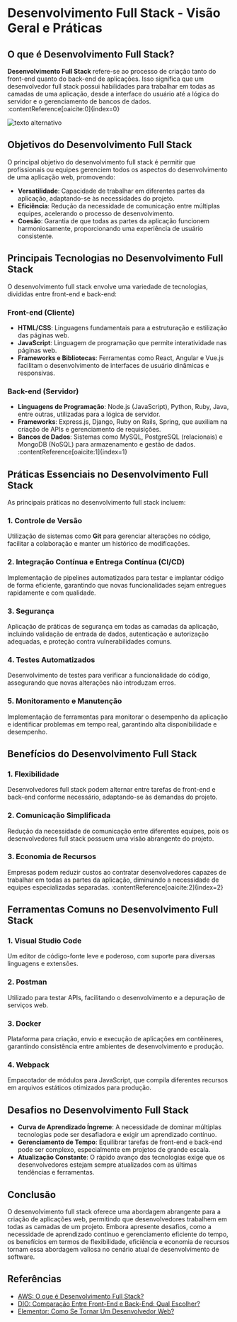 # Desenvolvimento Full Stack - Visão Geral e Práticas

## O que é Desenvolvimento Full Stack?

**Desenvolvimento Full Stack** refere-se ao processo de criação tanto do front-end quanto do back-end de aplicações. Isso significa que um desenvolvedor full stack possui habilidades para trabalhar em todas as camadas de uma aplicação, desde a interface do usuário até a lógica do servidor e o gerenciamento de bancos de dados. :contentReference[oaicite:0]{index=0}

![texto alternativo](https://media2.dev.to/dynamic/image/width=800%2Cheight=%2Cfit=scale-down%2Cgravity=auto%2Cformat=auto/https%3A%2F%2Fdev-to-uploads.s3.amazonaws.com%2Fuploads%2Farticles%2Fqpq4mfq50mzxzmnwecco.jpeg)

## Objetivos do Desenvolvimento Full Stack

O principal objetivo do desenvolvimento full stack é permitir que profissionais ou equipes gerenciem todos os aspectos do desenvolvimento de uma aplicação web, promovendo:

- **Versatilidade**: Capacidade de trabalhar em diferentes partes da aplicação, adaptando-se às necessidades do projeto.
- **Eficiência**: Redução da necessidade de comunicação entre múltiplas equipes, acelerando o processo de desenvolvimento.
- **Coesão**: Garantia de que todas as partes da aplicação funcionem harmoniosamente, proporcionando uma experiência de usuário consistente.

## Principais Tecnologias no Desenvolvimento Full Stack

O desenvolvimento full stack envolve uma variedade de tecnologias, divididas entre front-end e back-end:

### Front-end (Cliente)

- **HTML/CSS**: Linguagens fundamentais para a estruturação e estilização das páginas web.
- **JavaScript**: Linguagem de programação que permite interatividade nas páginas web.
- **Frameworks e Bibliotecas**: Ferramentas como React, Angular e Vue.js facilitam o desenvolvimento de interfaces de usuário dinâmicas e responsivas.

### Back-end (Servidor)

- **Linguagens de Programação**: Node.js (JavaScript), Python, Ruby, Java, entre outras, utilizadas para a lógica de servidor.
- **Frameworks**: Express.js, Django, Ruby on Rails, Spring, que auxiliam na criação de APIs e gerenciamento de requisições.
- **Bancos de Dados**: Sistemas como MySQL, PostgreSQL (relacionais) e MongoDB (NoSQL) para armazenamento e gestão de dados. :contentReference[oaicite:1]{index=1}

## Práticas Essenciais no Desenvolvimento Full Stack

As principais práticas no desenvolvimento full stack incluem:

### 1. Controle de Versão

Utilização de sistemas como **Git** para gerenciar alterações no código, facilitar a colaboração e manter um histórico de modificações.

### 2. Integração Contínua e Entrega Contínua (CI/CD)

Implementação de pipelines automatizados para testar e implantar código de forma eficiente, garantindo que novas funcionalidades sejam entregues rapidamente e com qualidade.

### 3. Segurança

Aplicação de práticas de segurança em todas as camadas da aplicação, incluindo validação de entrada de dados, autenticação e autorização adequadas, e proteção contra vulnerabilidades comuns.

### 4. Testes Automatizados

Desenvolvimento de testes para verificar a funcionalidade do código, assegurando que novas alterações não introduzam erros.

### 5. Monitoramento e Manutenção

Implementação de ferramentas para monitorar o desempenho da aplicação e identificar problemas em tempo real, garantindo alta disponibilidade e desempenho.

## Benefícios do Desenvolvimento Full Stack

### 1. **Flexibilidade**

Desenvolvedores full stack podem alternar entre tarefas de front-end e back-end conforme necessário, adaptando-se às demandas do projeto.

### 2. **Comunicação Simplificada**

Redução da necessidade de comunicação entre diferentes equipes, pois os desenvolvedores full stack possuem uma visão abrangente do projeto.

### 3. **Economia de Recursos**

Empresas podem reduzir custos ao contratar desenvolvedores capazes de trabalhar em todas as partes da aplicação, diminuindo a necessidade de equipes especializadas separadas. :contentReference[oaicite:2]{index=2}

## Ferramentas Comuns no Desenvolvimento Full Stack

### 1. **Visual Studio Code**

Um editor de código-fonte leve e poderoso, com suporte para diversas linguagens e extensões.

### 2. **Postman**

Utilizado para testar APIs, facilitando o desenvolvimento e a depuração de serviços web.

### 3. **Docker**

Plataforma para criação, envio e execução de aplicações em contêineres, garantindo consistência entre ambientes de desenvolvimento e produção.

### 4. **Webpack**

Empacotador de módulos para JavaScript, que compila diferentes recursos em arquivos estáticos otimizados para produção.

## Desafios no Desenvolvimento Full Stack

- **Curva de Aprendizado Íngreme**: A necessidade de dominar múltiplas tecnologias pode ser desafiadora e exigir um aprendizado contínuo.
- **Gerenciamento de Tempo**: Equilibrar tarefas de front-end e back-end pode ser complexo, especialmente em projetos de grande escala.
- **Atualização Constante**: O rápido avanço das tecnologias exige que os desenvolvedores estejam sempre atualizados com as últimas tendências e ferramentas.

## Conclusão

O desenvolvimento full stack oferece uma abordagem abrangente para a criação de aplicações web, permitindo que desenvolvedores trabalhem em todas as camadas de um projeto. Embora apresente desafios, como a necessidade de aprendizado contínuo e gerenciamento eficiente do tempo, os benefícios em termos de flexibilidade, eficiência e economia de recursos tornam essa abordagem valiosa no cenário atual de desenvolvimento de software.

## Referências

- [AWS: O que é Desenvolvimento Full Stack?](https://aws.amazon.com/pt/what-is/full-stack-development/)
- [DIO: Comparação Entre Front-End e Back-End: Qual Escolher?](https://www.dio.me/articles/comparacao-entre-front-end-e-back-end-qual-escolher)
- [Elementor: Como Se Tornar Um Desenvolvedor Web?](https://elementor.com/blog/pt-br/como-se-tornar-um-desenvolvedor-web/)
